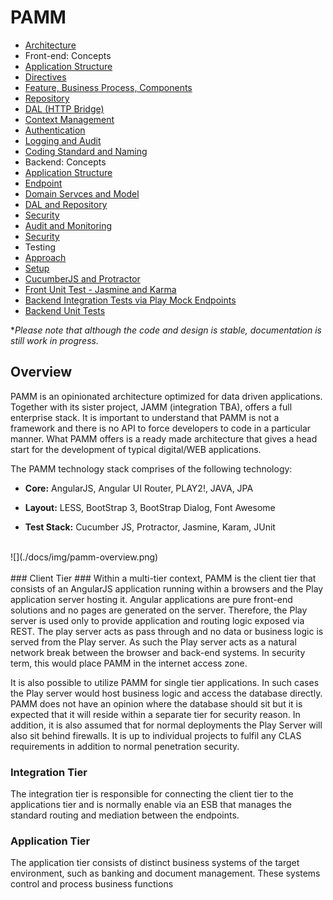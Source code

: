 PAMM
=
- [Architecture](/docs/architecture.md)
- Front-end: Concepts
 - [Application Structure](/docs/frontend/app-structure.md)
 - [Directives](/docs/frontend/directives.md)
 - [Feature, Business Process, Components](/docs/frontend/features-and-components.md)
 - [Repository](/docs/wip.md)
 - [DAL (HTTP Bridge)](/docs/wip.md)
 - [Context Management](/docs/frontend/context-management.md)
 - [Authentication](/docs/wip.md)
 - [Logging and Audit](/docs/wip.md)
 - [Coding Standard and Naming](/docs/wip.md)
- Backend: Concepts
 - [Application Structure](/docs/wip.md)
 - [Endpoint](/docs/wip.md)
 - [Domain Servces and Model](/docs/wip.md)
 - [DAL and Repository](/docs/wip.md)
 - [Security](/docs/wip.md)
 - [Audit and Monitoring](/docs/wip.md)
 - [Security](/docs/wip.md)
- Testing
 - [Approach](/docs/wip.md)
 - [Setup](/docs/wip.md)
 - [CucumberJS and Protractor](/docs/wip.md)
 - [Front Unit Test - Jasmine and Karma](/docs/wip.md)
 - [Backend Integration Tests via Play Mock Endpoints](/docs/wip.md)
 - [Backend Unit Tests](/docs/wip.md)

**Please note that although the code and design is stable, documentation is still work in progress.*

Overview
-
PAMM is an opinionated architecture optimized for data driven applications.  Together with its sister project, JAMM (integration TBA), offers a full enterprise stack.  It is important to understand that PAMM is not a framework and there is no API to force developers to code in a particular manner.  What PAMM offers is a ready made architecture that gives a head start for the development of typical digital/WEB applications.

The PAMM technology stack comprises of the following technology:

- **Core:**
AngularJS,
Angular UI Router, 
PLAY2!, 
JAVA, 
JPA

- **Layout:**
LESS,
BootStrap 3,
BootStrap Dialog,
Font Awesome

- **Test Stack:**
Cucumber JS,
Protractor,
Jasmine,
Karam,
JUnit

<br/>
![](./docs/img/pamm-overview.png)
<br/>
<br/>
### Client Tier ###
Within a multi-tier context, PAMM is the client tier that consists of an AngularJS application running within a browsers and the Play application server hosting it.  Angular applications are pure front-end solutions and no pages are generated on the server.  Therefore, the Play server is used only to provide application and routing logic exposed via REST.  The play server acts as pass through and no data or business logic is served from the Play server.  As such the Play server acts as a natural network break between the browser and back-end systems.  In security term, this would place PAMM in the internet access zone.

It is also possible to utilize PAMM for single tier applications.  In such cases the Play server would host business logic and access the database directly.  PAMM does not have an opinion where the database should sit but it is expected that it will reside within a separate tier for security reason.  In addition, it is also assumed that for normal deployments the Play Server will also sit behind firewalls. It is up to individual projects to fulfil any CLAS requirements in addition to normal penetration security. 

### Integration Tier  ###
The integration tier is responsible for connecting the client tier to the applications tier and is normally enable via an ESB that manages the standard routing and mediation between the endpoints.

### Application Tier  ###
The application tier consists of distinct business systems of the target environment, such as banking and document management.  These systems control and process business functions